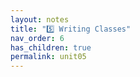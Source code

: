 ```yaml
---
layout: notes
title: "5️⃣ Writing Classes"
nav_order: 6
has_children: true
permalink: unit05
---
```

